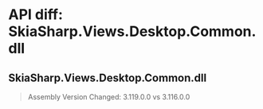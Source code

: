 # API diff: SkiaSharp.Views.Desktop.Common.dll

## SkiaSharp.Views.Desktop.Common.dll

> Assembly Version Changed: 3.119.0.0 vs 3.116.0.0

